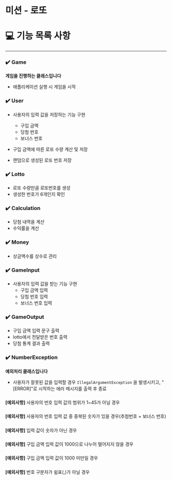 # 미션 - 로또

# 💻 기능 목록 사항

<hr>


### ✔️ Game

**게임을 진행하는 클래스입니다**

- 애플리케이션 실행 시 게임을 시작

###
### ✔️ User

- 사용자의 입력 값을 저장하는 기능 구현
  - 구입 금액
  - 당첨 번호
  - 보너스 번호


- 구입 금액에 따른 로또 수량 계산 및 저장
- 랜덤으로 생성된 로또 번호 저장

###
### ✔️ Lotto

- 로또 수량만큼 로또번호를 생성
- 생성한 번호가 6개인지 확인

###
### ✔️ Calculation

- 당첨 내역을 계산
- 수익률을 계산

###
### ✔️ Money

- 상금액수를 상수로 관리

###
### ✔️ GameInput

- 사용자의 입력 값을 받는 기능 구현
  - 구입 금액 입력
  - 당첨 번호 입력
  - 보너스 번호 입력

###
### ✔️ GameOutput

- 구입 금액 입력 문구 출력
- lotto에서 전달받은 번호 출력
- 당첨 통계 결과 출력


###
### ✔️ NumberException
**예외처리 클래스입니다**

- 사용자가 잘못된 값을 입력할 경우 `IllegalArgumentException` 을 발생시키고, "[ERROR]"로 시작하는 에러 메시지를 출력 후 종료
#####
**[예외사항]** 사용자의 번호 입력 값의 범위가 1~45가 아닐 경우
#####
**[예외사항]** 사용자의  번호 입력 값 중 중복된 숫자가 있을 경우(추첨번호 + 보너스 번호)
#####
**[예외사항]** 입력 값이 숫자가 아닌 경우
#####
**[예외사항]** 구입 금액 입력 값이 1000으로 나누어 떨어지지 않을 경우
#####
**[예외사항]** 구입 금액 입력 값이 1000 미만일 경우
#####
**[예외사항]** 번호 구분자가 쉼표(,)가 아닐 경우
